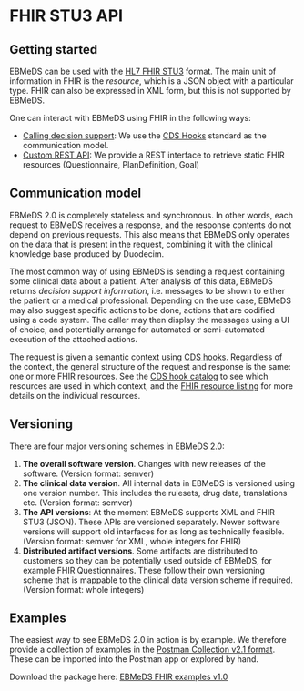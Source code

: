 # FHIR STU3 API

## Getting started

EBMeDS can be used with the [HL7 FHIR STU3](https://www.hl7.org/fhir/STU3/) format. The main unit of information in FHIR is the *resource*, which is a JSON object with a particular type. FHIR can also be expressed in XML form, but this is not supported by EBMeDS.

One can interact with EBMeDS using FHIR in the following ways:

* [Calling decision support](cds-hooks.md): We use the [CDS Hooks](http://cds-hooks.org) standard as the communication model.
* [Custom REST API](custom-rest.md): We provide a REST interface to retrieve static FHIR resources (Questionnaire, PlanDefinition, Goal)

## Communication model

EBMeDS 2.0 is completely stateless and synchronous. In other words, each request to EBMeDS receives a response, and the response contents do not depend on previous requests. This also means that EBMeDS only operates on the data that is present in the request, combining it with the clinical knowledge base produced by Duodecim.

The most common way of using EBMeDS is sending a request containing some clinical data about a patient. After analysis of this data, EBMeDS returns *decision support information*, i.e. messages to be shown to either the patient or a medical professional. Depending on the use case, EBMeDS may also suggest specific actions to be done, actions that are codified using a code system. The caller may then display the messages using a UI of choice, and potentially arrange for automated or semi-automated execution of the attached actions.

The request is given a semantic context using [CDS hooks](cds-hooks.md). Regardless of the context, the general structure of the request and response is the same: one or more FHIR resources. See the [CDS hook catalog](hook-catalog.md) to see which resources are used in which context, and the [FHIR resource listing](resources.md) for more details on the individual resources.

## Versioning

There are four major versioning schemes in EBMeDS 2.0:

1. **The overall software version**. Changes with new releases of the software. (Version format: semver)
2. **The clinical data version**. All internal data in EBMeDS is versioned using one version number. This includes the rulesets, drug data, translations etc. (Version format: semver)
3. **The API versions**: At the moment EBMeDS supports XML and FHIR STU3 (JSON). These APIs are versioned separately. Newer software versions will support old interfaces for as long as technically feasible. (Version format: semver for XML, whole integers for FHIR)
4. **Distributed artifact versions**. Some artifacts are distributed to customers so they can be potentially used outside of EBMeDS, for example FHIR Questionnaires. These follow their own versioning scheme that is mappable to the clinical data version scheme if required. (Version format: whole integers)

## Examples

The easiest way to see EBMeDS 2.0 in action is by example. We therefore provide a collection of examples in the [Postman Collection v2.1 format](https://schema.getpostman.com/json/collection/v2.1.0/docs/index.html). These can be imported into the Postman app or explored by hand.

Download the package here: [EBMeDS FHIR examples v1.0](ebmeds-fhir-examples-v1.0.postman_collection.json)
